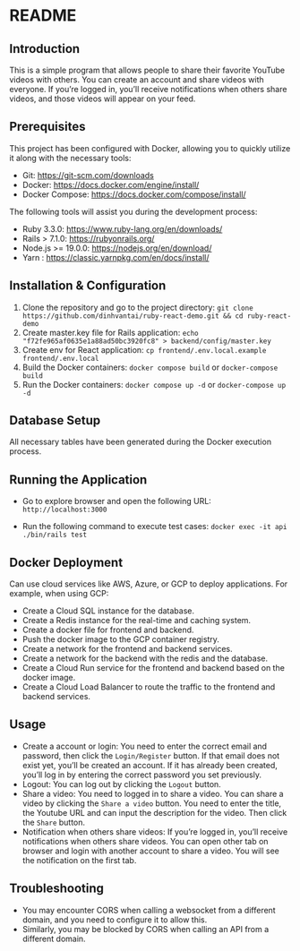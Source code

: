 # README

## Introduction

This is a simple program that allows people to share their favorite YouTube videos with others. You can create an
account and share videos with everyone. If you’re logged in, you’ll receive notifications when others share videos, and
those videos will appear on your feed.

## Prerequisites

This project has been configured with Docker, allowing you to quickly utilize it along with the necessary tools:

- Git: https://git-scm.com/downloads
- Docker: https://docs.docker.com/engine/install/
- Docker Compose: https://docs.docker.com/compose/install/

The following tools will assist you during the development process:

- Ruby 3.3.0: https://www.ruby-lang.org/en/downloads/
- Rails > 7.1.0: https://rubyonrails.org/
- Node.js >= 19.0.0: https://nodejs.org/en/download/
- Yarn : https://classic.yarnpkg.com/en/docs/install/

## Installation & Configuration

1. Clone the repository and go to the project directory:
   ```git clone https://github.com/dinhvantai/ruby-react-demo.git && cd ruby-react-demo```
2. Create master.key file for Rails application:
   ```echo "f72fe965af0635e1a88ad50bc3920fc8" > backend/config/master.key```
3. Create env for React application:
   ```cp frontend/.env.local.example frontend/.env.local```
4. Build the Docker containers:
   ```docker compose build``` or ```docker-compose build```
5. Run the Docker containers:
   ```docker compose up -d``` or ```docker-compose up -d```

## Database Setup

All necessary tables have been generated during the Docker execution process.

## Running the Application

- Go to explore browser and open the following URL:
  ```http://localhost:3000```

- Run the following command to execute test cases:
  ```docker exec -it api ./bin/rails test```

## Docker Deployment
Can use cloud services like AWS, Azure, or GCP to deploy applications. For example, when using GCP:
- Create a Cloud SQL instance for the database.
- Create a Redis instance for the real-time and caching system.
- Create a docker file for frontend and backend.
- Push the docker image to the GCP container registry.
- Create a network for the frontend and backend services.
- Create a network for the backend with the redis and the database.
- Create a Cloud Run service for the frontend and backend based on the docker image.
- Create a Cloud Load Balancer to route the traffic to the frontend and backend services.

## Usage

- Create a account or login:
  You need to enter the correct email and password, then click the `Login/Register` button. If that email does not exist
  yet, you’ll be created an account. If it has already been created, you’ll log in by entering the correct password you
  set previously.
- Logout:
  You can log out by clicking the `Logout` button.
- Share a video:
  You need to logged in to share a video.
  You can share a video by clicking the `Share a video` button. You need to enter the title, the Youtube URL and can
  input the description for the video. Then click the `Share` button.
- Notification when others share videos:
  If you’re logged in, you’ll receive notifications when others share videos.
  You can open other tab on browser and login with another account to share a video. You will see the notification on
  the first tab.

## Troubleshooting

- You may encounter CORS when calling a websocket from a different domain, and you need to configure it to allow this.
- Similarly, you may be blocked by CORS when calling an API from a different domain.
 
